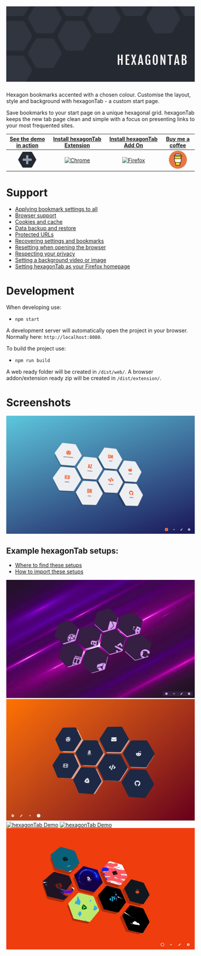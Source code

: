 # [![hexagonTab](asset/banner/banner-1400-560.png)](https://zombiefox.github.io/hexagonTab/)

Hexagon bookmarks accented with a chosen colour. Customise the layout, style and background with hexagonTab - a custom start page.

Save bookmarks to your start page on a unique hexagonal grid. hexagonTab keeps the new tab page clean and simple with a focus on presenting links to your most frequented sites.

| [See the demo in action](https://zombiefox.github.io/hexagonTab/) | [Install hexagonTab Extension](https://chrome.google.com/webstore/detail/hexagontab/hjapnkiokjkamfjenbdagacmpkobjlgi) | [Install hexagonTab Add On](https://addons.mozilla.org/en-GB/firefox/addon/hexagontab/) | [Buy me a coffee](https://www.buymeacoffee.com/zombieFox/) |
|:-------------:|:-------------:|:-------------:|:-------------:|
| [![hexagonTab](./src/icon/icon-48.png)](https://zombiefox.github.io/hexagonTab/) | [![Chrome](asset/logo/chrome-48x48.png)](https://chrome.google.com/webstore/detail/hexagontab/hjapnkiokjkamfjenbdagacmpkobjlgi) | [![Firefox](asset/logo/firefox-48x48.png)](https://addons.mozilla.org/en-GB/firefox/addon/hexagontab/) | [![coffee](asset/logo/bymeacoffee-48x48.png)](https://www.buymeacoffee.com/zombieFox/) |

# Support

- [Applying bookmark settings to all](https://github.com/zombieFox/hexagonTab/wiki/Applying-bookmark-settings-to-all)
- [Browser support](https://github.com/zombieFox/hexagonTab/wiki/Browser-support)
- [Cookies and cache](https://github.com/zombieFox/hexagonTab/wiki/Cookies-and-cache)
- [Data backup and restore](https://github.com/zombieFox/hexagonTab/wiki/Data-backup-and-restore)
- [Protected URLs](https://github.com/zombieFox/hexagonTab/wiki/Protected-URLs)
- [Recovering settings and bookmarks](https://github.com/zombieFox/hexagonTab/wiki/Recovering-settings-and-bookmarks)
- [Resetting when opening the browser](https://github.com/zombieFox/hexagonTab/wiki/Resetting-when-opening-the-browser)
- [Respecting your privacy](https://github.com/zombieFox/hexagonTab/wiki/Respecting-your-privacy)
- [Setting a background video or image](https://github.com/zombieFox/hexagonTab/wiki/Setting-a-background-video-or-image)
- [Setting hexagonTab as your Firefox homepage](https://github.com/zombieFox/hexagonTab/wiki/Setting-hexagonTab-as-your-Firefox-homepage)

# Development

When developing use:
- `npm start`

A development server will automatically open the project in your browser. Normally here: `http://localhost:8080`.


To build the project use:
- `npm run build`

A web ready folder will be created in `/dist/web/`.
A browser addon/extension ready zip will be created in `/dist/extension/`.

# Screenshots

[![hexagonTab Demo](asset/screenshot/screenshot-001.png)](https://zombiefox.github.io/hexagonTab/)

## Example hexagonTab setups:

- [Where to find these setups](https://github.com/zombieFox/hexagonTab/tree/main/asset/screenshot)
- [How to import these setups](https://github.com/zombieFox/hexagonTab/wiki/Data-backup-and-restore#restore-data)

[![hexagonTab Demo](asset/screenshot/screenshot-002.png)](https://zombiefox.github.io/hexagonTab/)
[![hexagonTab Demo](asset/screenshot/screenshot-003.png)](https://zombiefox.github.io/hexagonTab/)
[![hexagonTab Demo](asset/screenshot/screenshot-004.png)](https://zombiefox.github.io/hexagonTab/)
[![hexagonTab Demo](asset/screenshot/screenshot-005.gif)](https://zombiefox.github.io/hexagonTab/)
[![hexagonTab Demo](asset/screenshot/screenshot-006.gif)](https://zombiefox.github.io/hexagonTab/)
